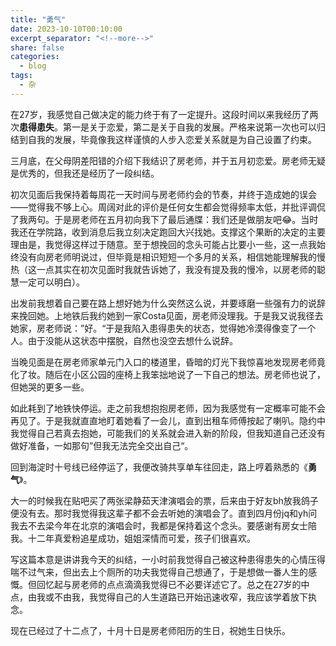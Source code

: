 ```yaml
---
title: "勇气"
date: 2023-10-10T00:10:00
excerpt_separator: "<!--more-->"
share: false
categories:
  - blog
tags:
  - 杂
---
```


在27岁，我感觉自己做决定的能力终于有了一定提升。这段时间以来我经历了两次**患得患失**。第一是关于恋爱，第二是关于自我的发展。严格来说第一次也可以归结到自我的发展，毕竟像我这样谨慎的人步入恋爱关系就是为自己设置了约束。

三月底，在父母阴差阳错的介绍下我结识了房老师，并于五月初恋爱。房老师无疑是优秀的，但我还是经历了一段纠结。

初次见面后我保持着每周花一天时间与房老师约会的节奏，并终于造成她的误会——觉得我不够上心。周阔对此的评价是任何女生都会觉得频率太低，并批评调侃了我两句。于是房老师在五月初向我下了最后通牒：我们还是做朋友吧😂。当时我还在学院路，收到消息后我立刻决定跑回大兴找她。支撑这个果断的决定的主要理由是，我觉得这样过于随意。至于想挽回的念头可能占比要小一些，这一点我始终没有向房老师明说过，但毕竟是相识短短一个多月的关系，相信她能理解我的慢热（这一点其实在初次见面时我就告诉她了，我没有提及我的慢冷，以房老师的聪慧一定可以明白）。

出发前我想着自己要在路上想好她为什么突然这么说，并要琢磨一些强有力的说辞来挽回她。上地铁后我约她到一家Costa见面，房老师没理我。于是我又说我径去她家，房老师说：”好。“于是我陷入患得患失的状态，觉得她冷漠得像变了一个人。由于没能从这状态中摆脱，自然也没空去想什么说辞。

当晚见面是在房老师家单元门入口的楼道里，昏暗的灯光下我惊喜地发现房老师竟化了妆。随后在小区公园的座椅上我笨拙地说了一下自己的想法。房老师也说了，但她哭的更多一些。

如此耗到了地铁快停运。走之前我想抱抱房老师，因为我感觉有一定概率可能不会再见了。于是我就直直地盯着她看了一会儿，直到出租车师傅按起了喇叭。隐约中我觉得自己若真去抱她，可能我们的关系就会进入新的阶段，但我知道自己还没有做好准备，一如那句”但我无法完全交出自己“。

回到海淀时十号线已经停运了，我便改骑共享单车往回走，路上哼着熟悉的《**勇气**》。

大一的时候我在贴吧买了两张梁静茹天津演唱会的票，后来由于好友bh放我鸽子便没有去。那时我觉得我这辈子都不会去听她的演唱会了。直到四月份jq和yh问我去不去梁今年在北京的演唱会时，我都是保持着这个念头。要感谢有房女士陪我。十二年真爱粉追星成功，姐姐深情而可爱，孩子们很喜欢。

写这篇本意是讲讲我今天的纠结，一小时前我觉得自己被这种患得患失的心情压得喘不过气来，但出去上个厕所的功夫我觉得自己想通了，于是想做一番人生的感慨。但回忆起与房老师的点点滴滴我觉得已不必要详述它了。总之在27岁的中点，由我或不由我，我觉得自己的人生道路已开始迅速收窄，我应该学着放下执念。

现在已经过了十二点了，十月十日是房老师阳历的生日，祝她生日快乐。

